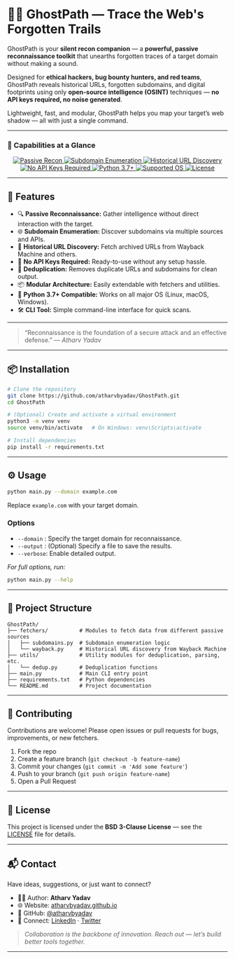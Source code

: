 # 🕵️‍♂️ GhostPath — Trace the Web's Forgotten Trails

GhostPath is your **silent recon companion** — a **powerful, passive reconnaissance toolkit** that unearths forgotten traces of a target domain without making a sound.

Designed for **ethical hackers, bug bounty hunters, and red teams**, GhostPath reveals historical URLs, forgotten subdomains, and digital footprints using only **open-source intelligence (OSINT)** techniques — **no API keys required, no noise generated**.

Lightweight, fast, and modular, GhostPath helps you map your target’s web shadow — all with just a single command.

---

### 🧩 Capabilities at a Glance

<p align="center">
  <a href="#">
    <img alt="Passive Recon" src="https://img.shields.io/badge/Passive_Recon-✔️-brightgreen?style=for-the-badge" />
  </a>
  <a href="#">
    <img alt="Subdomain Enumeration" src="https://img.shields.io/badge/Subdomain_Enumeration-✔️-blue?style=for-the-badge" />
  </a>
  <a href="#">
    <img alt="Historical URL Discovery" src="https://img.shields.io/badge/Historical_URL_Discovery-✔️-orange?style=for-the-badge" />
  </a>
  <a href="#">
    <img alt="No API Keys Required" src="https://img.shields.io/badge/No_API_Keys_Required-✔️-lightgrey?style=for-the-badge" />
  </a>
  <a href="https://www.python.org/downloads/">
    <img alt="Python 3.7+" src="https://img.shields.io/badge/Python-3.7+-blue.svg?style=for-the-badge&logo=python" />
  </a>
  <a href="#">
    <img alt="Supported OS" src="https://img.shields.io/badge/OS-Linux%20|%20macOS%20|%20Windows-lightgrey.svg?style=for-the-badge" />
  </a>
  <a href="https://opensource.org/licenses/BSD-3-Clause">
    <img alt="License" src="https://img.shields.io/badge/License-BSD%203--Clause-blue.svg?style=for-the-badge" />
  </a>
</p>

---

## 🚀 Features

- 🔍 **Passive Reconnaissance:** Gather intelligence without direct interaction with the target.
- 🌐 **Subdomain Enumeration:** Discover subdomains via multiple sources and APIs.
- 📜 **Historical URL Discovery:** Fetch archived URLs from Wayback Machine and others.
- 🔑 **No API Keys Required:** Ready-to-use without any setup hassle.
- 🧹 **Deduplication:** Removes duplicate URLs and subdomains for clean output.
- 📦 **Modular Architecture:** Easily extendable with fetchers and utilities.
- 🐍 **Python 3.7+ Compatible:** Works on all major OS (Linux, macOS, Windows).
- 🛠️ **CLI Tool:** Simple command-line interface for quick scans.

---
> “Reconnaissance is the foundation of a secure attack and an effective defense.”
> — *Atharv Yadav*
---

## 📦 Installation

```bash
# Clone the repository
git clone https://github.com/atharvbyadav/GhostPath.git
cd GhostPath

# (Optional) Create and activate a virtual environment
python3 -m venv venv
source venv/bin/activate   # On Windows: venv\Scripts\activate

# Install dependencies
pip install -r requirements.txt
````

---

## ⚙️ Usage

```bash
python main.py --domain example.com
```

Replace `example.com` with your target domain.

### Options

* `--domain` : Specify the target domain for reconnaissance.
* `--output` : (Optional) Specify a file to save the results.
* `--verbose`: Enable detailed output.

*For full options, run:*

```bash
python main.py --help
```

---

## 📂 Project Structure

```
GhostPath/
├── fetchers/          # Modules to fetch data from different passive sources
│   ├── subdomains.py  # Subdomain enumeration logic
│   └── wayback.py     # Historical URL discovery from Wayback Machine
├── utils/             # Utility modules for deduplication, parsing, etc.
│   └── dedup.py       # Deduplication functions
├── main.py            # Main CLI entry point
├── requirements.txt   # Python dependencies
└── README.md          # Project documentation
```

---

## 🤝 Contributing

Contributions are welcome! Please open issues or pull requests for bugs, improvements, or new fetchers.

1. Fork the repo
2. Create a feature branch (`git checkout -b feature-name`)
3. Commit your changes (`git commit -m 'Add some feature'`)
4. Push to your branch (`git push origin feature-name`)
5. Open a Pull Request

---

## 📜 License

This project is licensed under the **BSD 3-Clause License** — see the [LICENSE](LICENSE) file for details.

---

## 📬 Contact

Have ideas, suggestions, or just want to connect?

* 👨‍💻 Author: **Atharv Yadav**
* 🌐 Website: [atharvbyadav.github.io](https://atharvbyadav.github.io)
* 🐙 GitHub: [@atharvbyadav](https://github.com/atharvbyadav)
* 🧠 Connect: [LinkedIn](https://www.linkedin.com/in/atharvbyadav/) · [Twitter](https://x.com/AtharvYadavB)

> *Collaboration is the backbone of innovation. Reach out — let’s build better tools together.*

---



